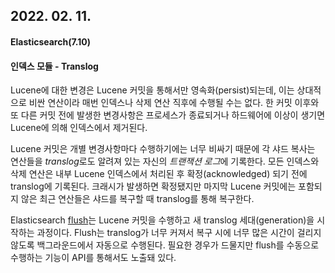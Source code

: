 ## 2022. 02. 11.

#### Elasticsearch(7.10)

#### 인덱스 모듈 - Translog

Lucene에 대한 변경은 Lucene 커밋을 통해서만 영속화(persist)되는데, 이는 상대적으로 비싼 연산이라 매번 인덱스나 삭제 연산 직후에 수행될 수는 없다. 한 커밋 이후와 또 다른 커밋 전에 발생한 변경사항은 프로세스가 종료되거나 하드웨어에 이상이 생기면 Lucene에 의해 인덱스에서 제거된다.

Lucene 커밋은 개별 변경사항마다 수행하기에는 너무 비싸기 때문에 각 샤드 복사는 연산들을 *translog*로도 알려져 있는 자신의 *트랜잭션 로그*에 기록한다. 모든 인덱스와 삭제 연산은 내부 Lucene 인덱스에서 처리된 후 확정(acknowledged) 되기 전에 translog에 기록된다. 크래시가 발생하면 확정됐지만 마지막 Lucene 커밋에는 포함되지 않은 최근 연산들은 샤드를 복구할 때 translog를 통해 복구한다.

Elasticsearch [flush][indices-flush]는 Lucene 커밋을 수행하고 새 translog 세대(generation)을 시작하는 과정이다. Flush는 translog가 너무 커져서 복구 시에 너무   많은 시간이 걸리지 않도록 백그라운드에서 자동으로 수행된다. 필요한 경우가 드물지만 flush를 수동으로 수행하는 기능이 API를 통해서도 노출돼 있다.



[indices-flush]: https://www.elastic.co/guide/en/elasticsearch/reference/7.10/indices-flush.html